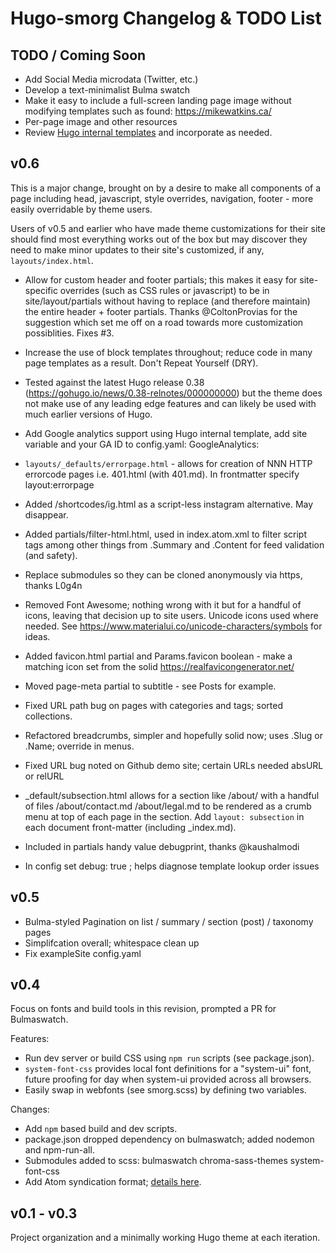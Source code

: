 # Hugo-smorg Changelog & TODO List

## TODO / Coming Soon

* Add Social Media microdata (Twitter, etc.)
* Develop a text-minimalist Bulma swatch
* Make it easy to include a full-screen landing page image without modifying
  templates such as found: https://mikewatkins.ca/
* Per-page image and other resources
* Review [Hugo internal templates](https://github.com/gohugoio/hugo/blob/master/tpl/tplimpl/template_embedded.go) and incorporate as needed.

## v0.6

This is a major change, brought on by a desire to make all components of a page
including head, javascript, style overrides, navigation, footer - more easily
overridable by theme users.  

Users of v0.5 and earlier who have made theme customizations for their site
should find most everything works out of the box but may discover they need to
make minor updates to their site's customized, if any, `layouts/index.html`.

* Allow for custom header and footer partials; this makes it easy for
  site-specific overrides (such as CSS rules or javascript) to be in
  site/layout/partials without having to replace (and therefore maintain) the
  entire header + footer partials. Thanks @ColtonProvias for the suggestion
  which set me off on a road towards more customization possiblities. Fixes #3.
* Increase the use of block templates throughout; reduce code in many page
  templates as a result. Don't Repeat Yourself (DRY).
* Tested against the latest Hugo release 0.38
  (https://gohugo.io/news/0.38-relnotes/000000000) but the theme does not make
  use of any leading edge features and can likely be used with much earlier
  versions of Hugo.
* Add Google analytics support using Hugo internal template, add site variable
  and your GA ID to config.yaml: GoogleAnalytics: 
* `layouts/_defaults/errorpage.html` - allows for creation of NNN HTTP errorcode
  pages i.e. 401.html (with 401.md). In frontmatter specify layout:errorpage
* Added /shortcodes/ig.html as a script-less instagram alternative. May
  disappear.
* Added partials/filter-html.html, used in index.atom.xml to filter script tags
  among other things from .Summary and .Content for feed validation (and
  safety).
* Replace submodules so they can be cloned anonymously via https, thanks L0g4n
* Removed Font Awesome; nothing wrong with it but for a handful of icons,
  leaving that decision up to site users. Unicode icons used where needed. See
  https://www.materialui.co/unicode-characters/symbols for ideas.
* Added favicon.html partial and Params.favicon boolean - make a matching icon
  set from the solid https://realfavicongenerator.net/

* Moved page-meta partial to subtitle - see Posts for example.
* Fixed URL path bug on pages with categories and tags; sorted collections.
* Refactored breadcrumbs, simpler and hopefully solid now; uses .Slug or .Name; override in menus.
* Fixed URL bug noted on Github demo site; certain URLs needed absURL or relURL
* \_default/subsection.html allows for a section like /about/ with a handful of
  files /about/contact.md /about/legal.md to be rendered as a crumb menu at
  top of each page in the section. Add `layout: subsection` in each document
  front-matter (including \_index.md).
* Included in partials handy value debugprint, thanks @kaushalmodi
* In config set debug: true ; helps diagnose template lookup order issues

## v0.5

* Bulma-styled Pagination on list / summary / section (post) / taxonomy pages
* Simplifcation overall; whitespace clean up
* Fix exampleSite config.yaml

## v0.4

Focus on fonts and build tools in this revision, prompted a PR for Bulmaswatch. 

Features:

* Run dev server or build CSS using `npm run` scripts (see package.json).
* `system-font-css` provides local font definitions for a "system-ui" font, future proofing 
  for day when system-ui provided across all browsers.
* Easily swap in webfonts (see smorg.scss) by defining two variables.

Changes: 

* Add `npm` based build and dev scripts.
* package.json dropped dependency on bulmaswatch; added nodemon and npm-run-all.
* Submodules added to scss: bulmaswatch  chroma-sass-themes system-font-css
* Add Atom syndication format; [details here](https://github.com/comfusion/after-dark/issues/32#issuecomment-312515542).

## v0.1 - v0.3

Project organization and a minimally working Hugo theme at each iteration.

